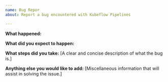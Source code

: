 ```yaml
---
name: Bug Repor
about: Report a bug encountered with Kubeflow Pipelines

---
```


**What happened:**

**What did you expect to happen:**

**What steps did you take:**
[A clear and concise description of what the bug is.]

**Anything else you would like to add:**
[Miscellaneous information that will assist in solving the issue.]

